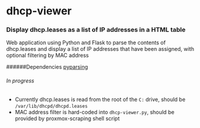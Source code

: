 # dhcp-viewer
### Display dhcp.leases as a list of IP addresses in a HTML table
Web application using Python and Flask to parse the contents of dhcp.leases and display a list of IP addresses that have been assigned, with optional filtering by MAC address

######Dependencies
[pyparsing](https://pypi.python.org/pypi/pyparsing)

###### In progress
* Currently dhcp.leases is read from the root of the `C:` drive, should be `/var/lib/dhcpd/dhcpd.leases`
* MAC address filter is hard-coded into `dhcp-viewer.py`, should be provided by proxmox-scraping shell script
